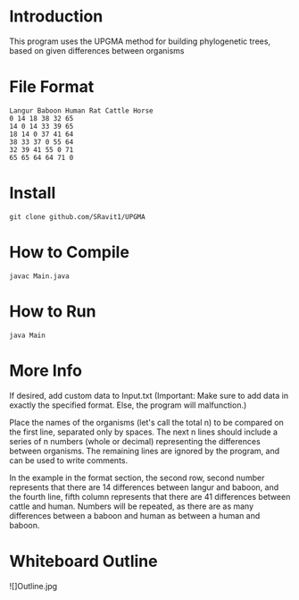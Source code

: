 # Introduction

This program uses the UPGMA method for building phylogenetic trees, based on given differences between organisms

# File Format
```
Langur Baboon Human Rat Cattle Horse
0 14 18 38 32 65
14 0 14 33 39 65
18 14 0 37 41 64
38 33 37 0 55 64
32 39 41 55 0 71
65 65 64 64 71 0
```

# Install
```git clone github.com/SRavit1/UPGMA ```

# How to Compile
```javac Main.java```

# How to Run

```java Main```
# More Info

If desired, add custom data to Input.txt (Important: Make sure to add data in exactly the specified format. Else, the program will malfunction.)

Place the names of the organisms (let's call the total n) to be compared on the first line, separated only by spaces. The next n lines should include a series of n numbers (whole or decimal) representing the differences between organisms. The remaining lines are ignored by the program, and can be used to write comments. 

In the example in the format section, the second row, second number represents that there are 14 differences between langur and baboon, and the fourth line, fifth column represents that there are 41 differences between cattle and human. Numbers will be repeated, as there are as many differences between a baboon and human as between a human and baboon.

# Whiteboard Outline
![]Outline.jpg
